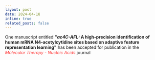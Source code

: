 ```yaml
---
layout: post
date: 2024-04-18
inline: true
related_posts: false
---
```


One manuscript entitled <b>"<i>ac4C-AFL:</i> A high-precision identification of human mRNA N4-acetylcytidine sites based on adaptive feature representation learning"</b> has been accepted for publication in the <span style="color: #FF3636;"><i>Molecular Therapy - Nucleic Acids</i></span> journal
